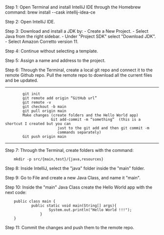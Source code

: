 Step 1: Open Terminal and install IntelliJ IDE through the Homebrew command:
		brew install --cask intellij-idea-ce

Step 2: Open IntelliJ IDE.

Step 3: Download and install a JDK by:
		- Create a New Project.
		- Select Java from the right sidebar.
		- Under "Project SDK" select "Download JDK".
		- Select Amazon Corretto version 11.

Step 4: Continue without selecting a template.

Step 5: Assign a name and address to the project.

Step 6: Through the Terminal, create a local git repo and connect it to the remote  Github repo.
		Pull the remote repo to download all the current files and be updated.

-----------------------------------------------------------------------------------------------------
			git init
			git remote add origin “GitHub url”
			git remote -v
			git checkout -b main
			git pull origin main
			Make changes (create folders and the Hello World app)
                         Git add-commit -m “something”  (this is a shortcut I created but you can
							just to the git add and then git commit -m 
							commands separately)
			Git push origin main
-----------------------------------------------------------------------------------------------------
Step 7: Through the Terminal, create folders with the command:
		
		mkdir -p src/{main,test}/{java,resources}

Step 8: Inside IntelliJ, select the "java" folder inside the "main" folder.

Step 9: Go to File and create a new Java Class, and name it "main".

Step 10: Inside the "main" Java Class create the Hello World app with the next code:
		
		public class main {
    			public static void main(String[] args){
        				System.out.println("Hello World !!!");
    				}
		}

Step 11: Commit the changes and push them to the remote repo.
